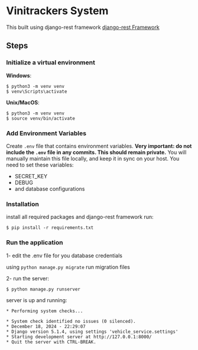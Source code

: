 # Vinitrackers System
This built using django-rest framework [django-rest Framework](https://www.django-rest-framework.org/)

## Steps

### Initialize a virtual environment

**Windows**:
```
$ python3 -m venv venv
$ venv\Scripts\activate
```

**Unix/MacOS**:
```
$ python3 -m venv venv
$ source venv/bin/activate
```

 
### Add Environment Variables

Create `.env` file that contains environment variables. **Very important: do not include the `.env` file in any commits. This should remain private.** You will manually maintain this file locally, and keep it in sync on your host.
You need to set these variables:
- SECRET_KEY
- DEBUG
- and database configurations


### Installation
install all required packages and django-rest framework run:
```
$ pip install -r requirements.txt
```


### Run the application
1- edit the .env file for you database credentials

using `python manage.py migrate` run migration files

2- run the server:
```
$ python manage.py runserver
```

server is up and running:
```
* Performing system checks...

* System check identified no issues (0 silenced).
* December 18, 2024 - 22:29:07
* Django version 5.1.4, using settings 'vehicle_service.settings'
* Starting development server at http://127.0.0.1:8000/
* Quit the server with CTRL-BREAK.
```

